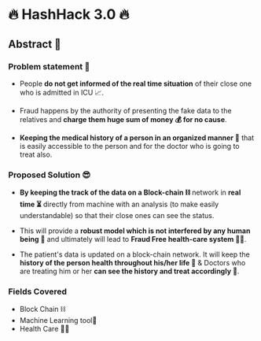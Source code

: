 # 🔥 HashHack 3.0 🔥

## Abstract 🎇

### Problem statement 🤔

- People **do not get informed of the real time situation** of their close one who is admitted in ICU 📈.

- Fraud happens by the authority of presenting the fake data to the relatives and **charge them huge sum of money 💰 for no cause**.

- **Keeping the medical history of a person in an organized manner 📑** that is easily accessible to the person and for the doctor who is going to treat also.

### Proposed Solution 😎

- **By keeping the track of the data on a Block-chain ⛓** network in **real time ⏳** directly from machine with an analysis (to make easily understandable) so that their close ones can see the status.
- This will provide a **robust model which is not interfered by any human being 🤬** and ultimately will lead to **Fraud Free health-care system 👩‍⚕️**.

- The patient's data is updated on a block-chain network. It will keep the **history of the person health throughout his/her life 📄** & Doctors who are treating him or her **can see the history and treat accordingly 💉**.

### Fields Covered

- Block Chain ⛓️
- Machine Learning tool🤖
- Health Care 🏥💓
